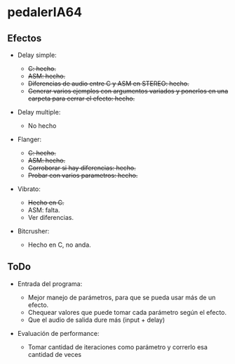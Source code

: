 pedalerIA64
===========

Efectos
--------------

* Delay simple:
  * ~~C: hecho.~~
  * ~~ASM: hecho.~~
  * ~~Diferencias de audio entre C y ASM en STEREO: hecho.~~
  * ~~Generar varios ejemplos con argumentos variados y ponerlos en una carpeta para cerrar el efecto: hecho.~~

* Delay multiple:
  * No hecho

* Flanger:
  * ~~C: hecho.~~
  * ~~ASM: hecho.~~
  * ~~Corroborar si hay diferencias: hecho.~~
  * ~~Probar con varios parametros: hecho.~~
  
* Vibrato:
  * ~~Hecho en C.~~
  * ASM: falta.
  * Ver diferencias.

* Bitcrusher:
  * Hecho en C, no anda.



ToDo
--------------

* Entrada del programa:
  * Mejor manejo de parámetros, para que se pueda usar más de un efecto.
  * Chequear valores que puede tomar cada parámetro según el efecto.
  * Que el audio de salida dure más (input + delay)
  
* Evaluación de performance:
  * Tomar cantidad de iteraciones como parámetro y correrlo esa cantidad de veces



